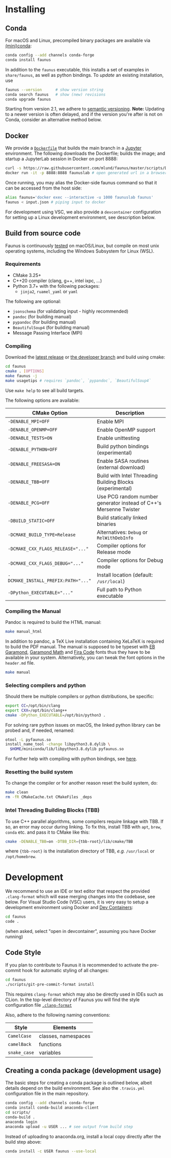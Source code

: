 # Installing

## Conda

For macOS and Linux, precompiled binary packages are available
via [(mini)conda](https://docs.conda.io/en/latest/miniconda.html):

~~~ bash
conda config --add channels conda-forge
conda install faunus
~~~

In addition to the `faunus` executable, this installs a set of examples in `share/faunus`,
as well as python bindings.
To _update_ an existing installation, use

~~~ bash
faunus --version      # show version string
conda search faunus   # show (new) revisions
conda upgrade faunus
~~~

Starting from version 2.1, we adhere to [semantic versioning](https://semver.org).
**Note:** Updating to a newer version is often delayed, and if the version you're after
is not on Conda, consider an alternative method below.


## Docker

We provide a [`Dockerfile`](https://github.com/mlund/faunus/blob/master/scripts/Dockerfile)
that builds the main branch in a [Jupyter](https://jupyter.org) environment.
The following downloads the Dockerfile; builds the image; and startup a JupyterLab
session in Docker on port 8888:

~~~ bash
curl -s https://raw.githubusercontent.com/mlund/faunus/master/scripts/Dockerfile | docker build -t faunuslab -
docker run -it -p 8888:8888 faunuslab # open generated url in a browser
~~~

Once running, you may alias the Docker-side faunus command so that it can be accessed from
the host side:

~~~ bash
alias faunus='docker exec --interactive -u 1000 faunuslab faunus'
faunus < input.json # piping input to docker
~~~

For development using VSC, we also provide a `devcontainer` configuration for setting
up a Linux development environment, see description below.


## Build from source code

Faunus is continuously [tested](https://app.travis-ci.com/github/mlund/faunus) on macOS/Linux,
but compile on most unix operating systems, including the Windows Subsystem for Linux (WSL).

### Requirements

- CMake 3.25+
- C++20 compiler (clang, g++, intel ixpc, ...)
- Python 3.7+ with the following packages:
  - `jinja2`, `ruamel_yaml` or `yaml`

The following are optional:

- `jsonschema` (for validating input - highly recommended)
- `pandoc` (for building manual)
- `pypandoc` (for building manual)
- `BeautifulSoup4` (for building manual)
- Message Passing Interface (MPI)

### Compiling

Download the [latest release](https://github.com/mlund/faunus/releases/latest)
or [the developer branch](https://github.com/mlund/faunus/archive/master.zip)
and build using cmake:

~~~ bash
cd faunus
cmake . [OPTIONS]
make faunus -j
make usagetips # requires `pandoc`, `pypandoc`, `BeautifulSoup4`
~~~

Use `make help` to see all build targets.

The following options are available:

CMake Option                         | Description
------------------------------------ | ---------------------------------------
`-DENABLE_MPI=OFF`                   | Enable MPI
`-DENABLE_OPENMP=OFF`                | Enable OpenMP support
`-DENABLE_TESTS=ON`                  | Enable unittesting
`-DENABLE_PYTHON=OFF`                | Build python bindings (experimental)
`-DENABLE_FREESASA=ON`               | Enable SASA routines (external download)
`-DENABLE_TBB=OFF`                   | Build with Intel Threading Building Blocks (experimental)
`-DENABLE_PCG=OFF`                   | Use PCG random number generator instead of C++'s Mersenne Twister
`-DBUILD_STATIC=OFF`                 | Build statically linked binaries
`-DCMAKE_BUILD_TYPE=Release`         | Alternatives: `Debug` or `RelWithDebInfo`
`-DCMAKE_CXX_FLAGS_RELEASE="..."`    | Compiler options for Release mode
`-DCMAKE_CXX_FLAGS_DEBUG="..."`      | Compiler options for Debug mode
`-DCMAKE_INSTALL_PREFIX:PATH="..."`  | Install location (default: `/usr/local`)
`-DPython_EXECUTABLE="..."`          | Full path to Python executable

### Compiling the Manual

Pandoc is required to build the HTML manual: 

~~~ bash
make manual_html
~~~

In addition to pandoc, a TeX Live installation containing XeLaTeX is required to build the PDF manual.
The manual is supposed to be typeset with
[EB Garamond](https://github.com/octaviopardo/EBGaramond12/tree/master/fonts/otf),
[Garamond Math](https://github.com/YuanshengZhao/Garamond-Math/blob/master/Garamond-Math.otf) and
[Fira Code](https://github.com/tonsky/FiraCode/releases/download/2/FiraCode_2.zip)
fonts thus they have to be available in your system. Alternatively, you can tweak the font options
in the `header.md` file.

~~~ bash
make manual
~~~

### Selecting compilers and python

Should there be multiple compilers or python distributions, be specific:

~~~ bash
export CC=/opt/bin/clang
export CXX=/opt/bin/clang++
cmake -DPython_EXECUTABLE=/opt/bin/python3 .
~~~

For solving rare python issues on macOS, the linked python library can be probed and,
if needed, renamed:

~~~ bash
otool -L pyfaunus.so
install_name_tool -change libpython3.8.dylib \
  $HOME/miniconda/lib/libpython3.8.dylib pyfaunus.so
~~~

For further help with compiling with python bindings, see
[here](https://pybind11.readthedocs.io/en/stable/faq.html#cmake-doesn-t-detect-the-right-python-version).

### Resetting the build system

To change the compiler or for another reason reset the build system, do:

~~~ bash
make clean
rm -fR CMakeCache.txt CMakeFiles _deps
~~~

### Intel Threading Building Blocks (TBB)

To use C++ parallel algorithms, some compilers require linkage with TBB.
If so, an error may occur during linking.
To fix this, install TBB with `apt`, `brew`, `conda` etc. and pass it
to CMake like this:

~~~ bash
cmake -DENABLE_TBB=on -DTBB_DIR={tbb-root}/lib/cmake/TBB
~~~

where `{tbb-root}` is the installation directory of TBB, _e.g._
`/usr/local` or `/opt/homebrew`.

# Development

We recommend to use an IDE or text editor that respect the provided `.clang-format` which will ease merging
changes into the codebase, see below.
For Visual Studio Code (VSC) users, it is very easy to setup a development environment using Docker and
[Dev Containers](https://marketplace.visualstudio.com/items?itemName=ms-vscode-remote.remote-containers):

~~~ bash
cd faunus
code .
~~~

(when asked, select "open in devcontainer", assuming you have Docker running)


## Code Style

If you plan to contribute to Faunus it is recommended to activate the
pre-commit hook for automatic styling of all changes:

``` bash
cd faunus
./scripts/git-pre-commit-format install
```

This requires `clang-format` which may also be directly used in IDEs
such as CLion. In the top-level directory of Faunus you will find
the style configuration file [`.clang-format`](https://github.com/mlund/faunus/blob/master/.clang-format)

Also, adhere to the following naming conventions:

Style        | Elements
------------ | -------------------------
`CamelCase`  | classes, namespaces
`camelBack`  | functions
`snake_case` | variables


## Creating a conda package (development usage)

The basic steps for creating a conda package is outlined below, albeit
details depend on the build environment. See also the `.travis.yml`
configuration file in the main repository.

~~~ bash
conda config --add channels conda-forge
conda install conda-build anaconda-client
cd scripts/
conda-build .
anaconda login
anaconda upload -u USER ... # see output from build step
~~~

Instead of uploading to anaconda.org, install a local copy directly after the build step above:

~~~ bash
conda install -c USER faunus --use-local
~~~
